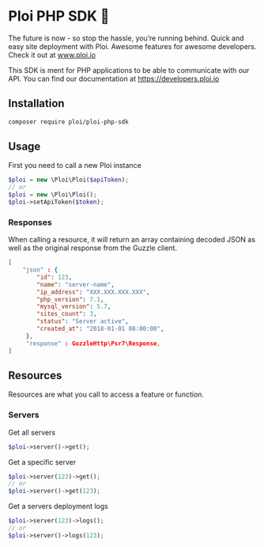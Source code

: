 # Ploi PHP SDK :rocket:

The future is now - so stop the hassle, you’re running behind. Quick and easy site deployment with Ploi. Awesome features for awesome developers. Check it out at www.ploi.io

This SDK is ment for PHP applications to be able to communicate with our API.
You can find our documentation at https://developers.ploi.io

## Installation

```bash
composer require ploi/ploi-php-sdk
```

## Usage

First you need to call a new Ploi instance

```php
$ploi = new \Ploi\Ploi($apiToken);
// or
$ploi = new \Ploi\Ploi();
$ploi->setApiToken($token);
```

### Responses
When calling a resource, it will return an array containing decoded JSON as well as the original response from the Guzzle client.

```json
[
    "json" : {
        "id": 123,
        "name": "server-name",
        "ip_address": "XXX.XXX.XXX.XXX",
        "php_version": 7.1,
        "mysql_version": 5.7,
        "sites_count": 3,
        "status": "Server active",
        "created_at": "2018-01-01 08:00:00",
     },
     "response" : GuzzleHttp\Psr7\Response,
]
```

## Resources

Resources are what you call to access a feature or function. 

### Servers

Get all servers

```php
$ploi->server()->get();
```

Get a specific server

```php
$ploi->server(123)->get();
// or
$ploi->server()->get(123);
```

Get a servers deployment logs

```php
$ploi->server(123)->logs();
// or
$ploi->server()->logs(123);
```
